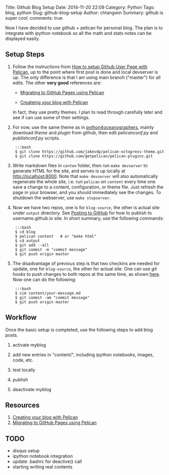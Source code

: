Title: Github Blog Setup
Date: 2014-11-20 22:09
Category: Python
Tags: blog, python
Slug: github-blog-setup
Author: chtangwin
Summary: github is super cool.
comments: true


Now I have decided to use github + pelican for personal blog. The plan is to 
integrate with ipython notebook so all the math and stats notes can be displayed 
easily. 

Setup Steps
-----------

1. Follow the instructions from [How to setup Github User Page with Pelican](http://ntanjerome.org/blog/how-to-setup-github-user-page-with-pelican/), up to
the point where first post is done and local devserver is up. The only difference
is that I am using main branch ("master") for all edits. The other **very good** references are:
    
    - [Migrating to GitHub Pages using Pelican](http://mathamy.com/migrating-to-github-pages-using-pelican.html)
    
    - [Createing your blog with Pelican](http://chdoig.github.io/create-pelican-blog.html)
    
    In fact, they use pretty themes. I plan to read through carefully later
    and see if can use some of their settings.
    
2. For now, use the same theme as in [python4oceanographers](http://nbviewer.ipython.org/url/ocefpaf.github.com/python4oceanographers/downloads/notebooks/2013-12-23-blogging.ipynb), mainly download *theme* and *plugin* from github, then edit *pelicanconf.py* and *publishconf.py* scripts.

        :::bash
        $ git clone https://github.com/jakevdp/pelican-octopress-theme.git
        $ git clone https://github.com/getpelican/pelican-plugins.git

3. Write markdown files in `conten` folder, then run `make devserver` to generate HTML 
for the site, and serves is up locally at [http://localhost:8000](http://localhost:8000).
Note that `make devserver` will also automatically regenerate the whole site, i.e. run `pelican` on `content` every time one save a change to a content, configuration, or theme file. Just refresh the page in your browser, and you should immediately see the changes. To shutdown the webserver, use `make stopserver`.

4. Now we have two repos, one is for `blog-source`, the other is actual site under `output` directory. See [Posting to GitHub](http://mathamy.com/migrating-to-github-pages-using-pelican.html) 
for how to publish to username.github.io site. In short summary, use the following commands:

        :::bash
        $ cd blog
        $ pelican content   # or "make html"
        $ cd output
        $ git add --all
        $ git commit -m "commit message"
        $ git push origin master

5. The disadvantage of previous step is that two checkins are needed for update, one
for `blog-source`, the other for actual site. One can use *git hooks* to push changes
to both repos at the same time, as shown 
[here](http://mavant.com/blog/2014/03/10/pelican-git-hooks-github-dot-io/).
Now one can do the following:

        :::bash
        $ vim content/your-message.md
        $ git commit -am "commit message"
        $ git push origin master

        
Workflow
--------
Once the basic setup is completed, use the following steps to add blog posts.
1. activate myblog
2. add new entries in "content/", including ipython notebooks, images, code, etc.
3. test locally
4. publish

5. deactivate myblog


Resources
---------
1. [Creating your blog with Pelican](http://chdoig.github.io/create-pelican-blog.html)
2. [Migrating to GitHub Pages using Pelican](http://mathamy.com/migrating-to-github-pages-using-pelican.html)

TODO
----
- disqus setup
- ipython notebook integration
- update .bashrc for deactive() call
- starting writing real contents
